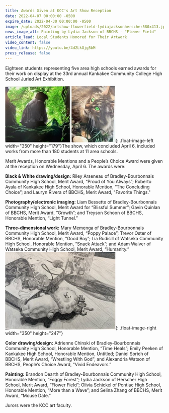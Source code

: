 ```yaml
---
title: Awards Given at KCC's Art Show Reception
date: 2022-04-07 00:00:00 -0500
expire_date: 2022-04-30 00:00:00 -0500
image: /uploads/2022/artshow-flowerfield-lydiajacksonherscher580x413.jpg
news_image_alt: Painting by Lydia Jackson of BBCHS - "Flower Field"
article_lead: Local Students Honored for Their Artwork
video_content: false
video_link: https://youtu.be/4d2LkGjg5bM
press_release: false
---
```

Eighteen students representing five area high schools earned awards for their work on display at the 33rd annual Kankakee Community College High School Juried Art Exhibition.

![Blissful Summer by Liam Bessette of BBCHS](/uploads/2022/artshow-blissfulsummer-liambessettebbchs350x179.jpg){: .float-image-left width="350" height="179"}The show, which concluded April 6, included works from more than 180 students at 11 area schools.

Merit Awards, Honorable Mentions and a People’s Choice Award were given at the reception on Wednesday, April 6. The awards were:

**Black & White drawing/design:** Riley Arseneau of Bradley-Bourbonnais Community High School, Merit Award, “Proud of You Always”; Roberto Ayala of Kankakee High School, Honorable Mention, “The Concluding Choice”; and Lauryn Rivera of BBCHS, Merit Award, "Favorite Things."

**Photography/electronic imaging:** Liam Bessette of Bradley-Bourbonnais Community High School, Merit Award for “Blissful Summer”; Gavin Quinlan of BBCHS, Merit Award, “Growth”; and Treyson Schoon of BBCHS, Honorable Mention, “Light Tunnel.”

**Three-dimensional work:** Mary Memenga of Bradley-Bourbonnais Community High School, Merit Award, “Poppy Palace”; Trevor Oster of BBCHS, Honorable Mention, “Good Boy”; Lia Rudisill of Watseka Community High School, Honorable Mention, “Snack Attack”; and Adam Walver of Watseka Community High School, Merit Award, “Humanity.”![Favorite Things by Lauren Rivera of BBCHS](/uploads/2022/artshow-favoritethings-laurenriverabbchs350x247.jpg){: .float-image-right width="350" height="247"}

**Color drawing/design:** Adrienne Chinski of Bradley-Bourbonnais Community High School, Honorable Mention, “Time Heals”; Emily Peeken of Kankakee High School, Honorable Mention, Untitled; Daniel Sorich of BBCHS, Merit Award, “Wrestling With God”; and Alexandria Watson of BBCHS, People’s Choice Award, “Vivid Endeavors.”

**Painting:** Brandon Dearth of Bradley-Bourbonnais Community High School, Honorable Mention, “Foggy Forest”; Lydia Jackson of Herscher High School, Merit Award, “Flower Field”; Olivia Schickel of Pontiac High School, Honorable Mention, “More than a Wave”; and Selina Zhang of BBCHS, Merit Award, “Mouse Date.”

Jurors were the KCC art faculty.
